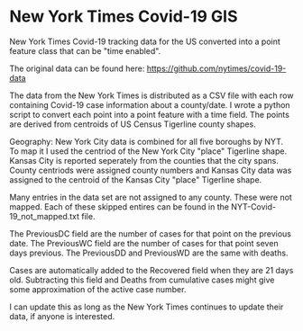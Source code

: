 # New York Times Covid-19 GIS
 New York Times Covid-19 tracking data for the US converted into a point feature class that can be "time enabled".
 
 The original data can be found here: https://github.com/nytimes/covid-19-data

 The data from the New York Times is distributed as a CSV file with each row containing Covid-19 case information about a county/date. 
 I wrote a python script to convert each point into a point feature with a time field. The points are derived from centroids of US Census 
 Tigerline county shapes. 
 
 Geography: New York City data is combined for all five boroughs by NYT. To map it I used the centriod of the New York City "place" 
 Tigerline shape. Kansas City is reported seperately from the counties that the city spans. County centriods were assigned county numbers
 and Kansas City data was assigned to the centroid of the Kansas City "place" Tigerline shape. 
 
 Many entries in the data set are not assigned to any county. These were not mapped. Each of these skipped entires can be found in the 
 NYT-Covid-19_not_mapped.txt file. 
 
 The PreviousDC field are the number of cases for that point on the previous date. The PreviousWC field are the number of cases for that 
 point seven days previous. The PreviousDD and PreviousWD are the same with deaths. 
 
 Cases are automatically added to the Recovered field when they are 21 days old. Subtracting this field and Deaths from cumulative cases
 might give some approximation of the active case number. 
 
 I can update this as long as the New York Times continues to update their data, if anyone is interested.
